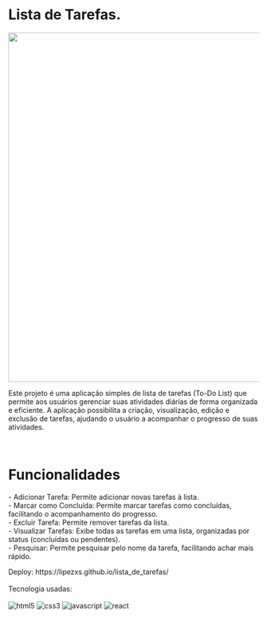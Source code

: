 # Lista de Tarefas.

<img src="https://raw.githubusercontent.com/lipezxs/lista_de_tarefas/main/todo/src/img/ilustra%C3%A7%C3%A3o.png" width="700px" /> <br/>
<p>Este projeto é uma aplicação simples de lista de tarefas (To-Do List) que permite aos usuários gerenciar suas atividades diárias de forma organizada e eficiente. A aplicação possibilita a criação, visualização, edição e exclusão de tarefas, ajudando o usuário a acompanhar o progresso de suas atividades.</p> <br/>

<h1>Funcionalidades</h1>
<p>
- Adicionar Tarefa: Permite adicionar novas tarefas à lista.  <br/>
- Marcar como Concluída: Permite marcar tarefas como concluídas, facilitando o acompanhamento do progresso.  <br/>
- Excluir Tarefa: Permite remover tarefas da lista.  <br/>
- Visualizar Tarefas: Exibe todas as tarefas em uma lista, organizadas por status (concluídas ou pendentes).  <br/>
- Pesquisar: Permite pesquisar pelo nome da tarefa, facilitando achar mais rápido.
</p>
Deploy: https://lipezxs.github.io/lista_de_tarefas/
<div style="display: inline_block"> <br/>
  Tecnologia usadas:  <br/>  <br/>
  <img alt="html5" src="https://img.shields.io/badge/HTML5-E34F26?style=for-the-badge&logo=html5&logoColor=white"/>
  <img alt="css3" src="https://img.shields.io/badge/CSS3-1572B6?style=for-the-badge&logo=css3&logoColor=white"/>
  <img alt="javascript" src="https://img.shields.io/badge/JavaScript-323330?style=for-the-badge&logo=javascript&logoColor=F7DF1E"/>
  <img alt="react" src="https://img.shields.io/badge/React-20232A?style=for-the-badge&logo=react&logoColor=61DAFB" />

</div>
